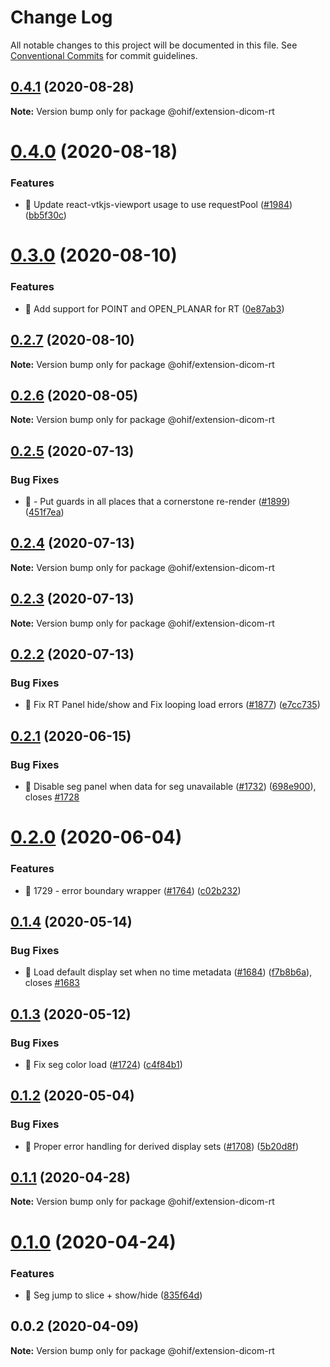 # Change Log

All notable changes to this project will be documented in this file.
See [Conventional Commits](https://conventionalcommits.org) for commit guidelines.

## [0.4.1](https://github.com/OHIF/Viewers/compare/@ohif/extension-dicom-rt@0.4.0...@ohif/extension-dicom-rt@0.4.1) (2020-08-28)

**Note:** Version bump only for package @ohif/extension-dicom-rt





# [0.4.0](https://github.com/OHIF/Viewers/compare/@ohif/extension-dicom-rt@0.3.0...@ohif/extension-dicom-rt@0.4.0) (2020-08-18)


### Features

* 🎸 Update react-vtkjs-viewport usage to use requestPool ([#1984](https://github.com/OHIF/Viewers/issues/1984)) ([bb5f30c](https://github.com/OHIF/Viewers/commit/bb5f30ce2a0192d2e021beaaadfff22fd38e17b9))





# [0.3.0](https://github.com/OHIF/Viewers/compare/@ohif/extension-dicom-rt@0.2.7...@ohif/extension-dicom-rt@0.3.0) (2020-08-10)


### Features

* 🎸 Add support for POINT and OPEN_PLANAR for RT ([0e87ab3](https://github.com/OHIF/Viewers/commit/0e87ab37c29fcf9af74bbcefca854c6e6b8707bc))





## [0.2.7](https://github.com/OHIF/Viewers/compare/@ohif/extension-dicom-rt@0.2.6...@ohif/extension-dicom-rt@0.2.7) (2020-08-10)

**Note:** Version bump only for package @ohif/extension-dicom-rt





## [0.2.6](https://github.com/OHIF/Viewers/compare/@ohif/extension-dicom-rt@0.2.5...@ohif/extension-dicom-rt@0.2.6) (2020-08-05)

**Note:** Version bump only for package @ohif/extension-dicom-rt





## [0.2.5](https://github.com/OHIF/Viewers/compare/@ohif/extension-dicom-rt@0.2.4...@ohif/extension-dicom-rt@0.2.5) (2020-07-13)


### Bug Fixes

* 🐛 - Put guards in all places that a cornerstone re-render ([#1899](https://github.com/OHIF/Viewers/issues/1899)) ([451f7ea](https://github.com/OHIF/Viewers/commit/451f7eab9258e7a193eb362e0926b13aedc4b3c9))





## [0.2.4](https://github.com/OHIF/Viewers/compare/@ohif/extension-dicom-rt@0.2.3...@ohif/extension-dicom-rt@0.2.4) (2020-07-13)

**Note:** Version bump only for package @ohif/extension-dicom-rt





## [0.2.3](https://github.com/OHIF/Viewers/compare/@ohif/extension-dicom-rt@0.2.2...@ohif/extension-dicom-rt@0.2.3) (2020-07-13)

**Note:** Version bump only for package @ohif/extension-dicom-rt





## [0.2.2](https://github.com/OHIF/Viewers/compare/@ohif/extension-dicom-rt@0.2.1...@ohif/extension-dicom-rt@0.2.2) (2020-07-13)


### Bug Fixes

* 🐛 Fix RT Panel hide/show and Fix looping load errors ([#1877](https://github.com/OHIF/Viewers/issues/1877)) ([e7cc735](https://github.com/OHIF/Viewers/commit/e7cc735c03d02eeb0d3af4ba02c15ed4f81bbec2))





## [0.2.1](https://github.com/OHIF/Viewers/compare/@ohif/extension-dicom-rt@0.2.0...@ohif/extension-dicom-rt@0.2.1) (2020-06-15)


### Bug Fixes

* 🐛 Disable seg panel when data for seg unavailable ([#1732](https://github.com/OHIF/Viewers/issues/1732)) ([698e900](https://github.com/OHIF/Viewers/commit/698e900b85121d3c2a46747c443ef69fb7a8c95b)), closes [#1728](https://github.com/OHIF/Viewers/issues/1728)





# [0.2.0](https://github.com/OHIF/Viewers/compare/@ohif/extension-dicom-rt@0.1.4...@ohif/extension-dicom-rt@0.2.0) (2020-06-04)


### Features

* 🎸 1729 - error boundary wrapper ([#1764](https://github.com/OHIF/Viewers/issues/1764)) ([c02b232](https://github.com/OHIF/Viewers/commit/c02b232b0cc24f38af5d5e3831d987d048e60ada))





## [0.1.4](https://github.com/OHIF/Viewers/compare/@ohif/extension-dicom-rt@0.1.3...@ohif/extension-dicom-rt@0.1.4) (2020-05-14)


### Bug Fixes

* 🐛 Load default display set when no time metadata ([#1684](https://github.com/OHIF/Viewers/issues/1684)) ([f7b8b6a](https://github.com/OHIF/Viewers/commit/f7b8b6a41c4626084ef56b0fdf7363e914b143c4)), closes [#1683](https://github.com/OHIF/Viewers/issues/1683)





## [0.1.3](https://github.com/OHIF/Viewers/compare/@ohif/extension-dicom-rt@0.1.2...@ohif/extension-dicom-rt@0.1.3) (2020-05-12)


### Bug Fixes

* 🐛 Fix seg color load ([#1724](https://github.com/OHIF/Viewers/issues/1724)) ([c4f84b1](https://github.com/OHIF/Viewers/commit/c4f84b1174d04ba84d37ed89b6d7ab541be28181))





## [0.1.2](https://github.com/OHIF/Viewers/compare/@ohif/extension-dicom-rt@0.1.1...@ohif/extension-dicom-rt@0.1.2) (2020-05-04)


### Bug Fixes

* 🐛 Proper error handling for derived display sets ([#1708](https://github.com/OHIF/Viewers/issues/1708)) ([5b20d8f](https://github.com/OHIF/Viewers/commit/5b20d8f323e4b3ef9988f2f2ab672d697b6da409))





## [0.1.1](https://github.com/OHIF/Viewers/compare/@ohif/extension-dicom-rt@0.1.0...@ohif/extension-dicom-rt@0.1.1) (2020-04-28)

**Note:** Version bump only for package @ohif/extension-dicom-rt





# [0.1.0](https://github.com/OHIF/Viewers/compare/@ohif/extension-dicom-rt@0.0.2...@ohif/extension-dicom-rt@0.1.0) (2020-04-24)


### Features

* 🎸 Seg jump to slice + show/hide ([835f64d](https://github.com/OHIF/Viewers/commit/835f64d47a9994f6a25aaf3941a4974e215e7e7f))





## 0.0.2 (2020-04-09)

**Note:** Version bump only for package @ohif/extension-dicom-rt
